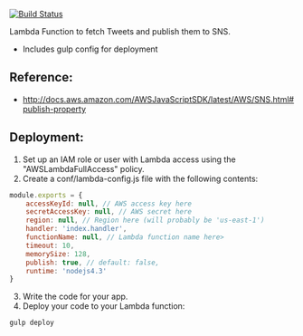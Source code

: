 [![Build Status](https://travis-ci.org/davidmerrick/lambda-tweets-sns.svg?branch=master)](https://travis-ci.org/davidmerrick/lambda-tweets-sns)

Lambda Function to fetch Tweets and publish them to SNS.

* Includes gulp config for deployment 

## Reference:

* http://docs.aws.amazon.com/AWSJavaScriptSDK/latest/AWS/SNS.html#publish-property

## Deployment:

1. Set up an IAM role or user with Lambda access using the "AWSLambdaFullAccess" policy.
2. Create a conf/lambda-config.js file with the following contents:
```javascript
module.exports = {
    accessKeyId: null, // AWS access key here
    secretAccessKey: null, // AWS secret here
    region: null, // Region here (will probably be 'us-east-1')
    handler: 'index.handler',
    functionName: null, // Lambda function name here>
    timeout: 10,
    memorySize: 128,
    publish: true, // default: false,
    runtime: 'nodejs4.3'
}
```
3. Write the code for your app.
4. Deploy your code to your Lambda function:
```
gulp deploy
```